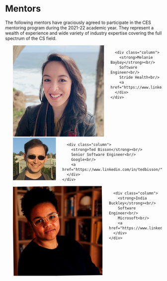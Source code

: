 # Mentors

The following mentors have graciously agreed to participate in the CES mentoring program during the 2021-22 academic year. They represent a wealth of experience and wide variety of industry expertise covering the full spectrum of the CS field.

<div style="max-width: 700px; margin-left: 5%">

  <!-- Begin Mentor -->
  <div class="box">
    <div class="columns is-mobile is-variable is-1">
      <div class="column is-narrow">
        <div class="image is-128x128">
          <img class="is-rounded" src="../images/baybay.jpg" />
        </div>
      </div>

      <div class="column">
        <strong>Melanie Baybay</strong><br/>
        Software Engineer<br/>
        Stride Health<br/>
        <a href="https://www.linkedin.com/in/mbaybay/">LinkedIn</a>
      </div>
    </div>
  </div>
  <!-- End Mentor -->


  <!-- Begin Mentor -->
  <div class="box">
    <div class="columns is-mobile is-variable is-1">
      <div class="column is-narrow">
        <div class="image is-128x128">
          <img class="is-rounded" src="../images/bisson.jpg" />
        </div>
      </div>

      <div class="column">
        <strong>Ted Bisson</strong><br/>
        Senior Software Engineer<br/>
        Google<br/>
        <a href="https://www.linkedin.com/in/tedbisson/">LinkedIn</a>
      </div>
    </div>
  </div>
  <!-- End Mentor -->

  <!-- Begin Mentor -->
  <div class="box">
    <div class="columns is-mobile is-variable is-1">
      <div class="column is-narrow">
        <div class="image is-128x128">
          <img class="is-rounded" src="../images/buckley.jpg" />
        </div>
      </div>

      <div class="column">
        <strong>India Buckley</strong><br/>
        Software Engineer<br/>
        Microsoft<br/>
        <a href="https://www.linkedin.com/in/ibbecknell/">LinkedIn</a>
      </div>
    </div>
  </div>
  <!-- End Mentor -->


 </div>


